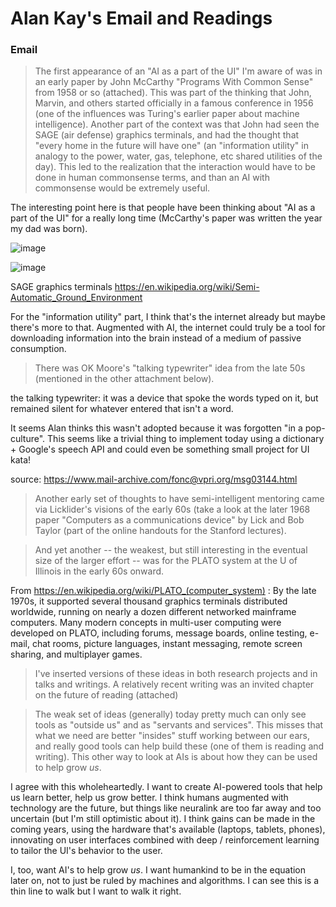 # Alan Kay's Email and Readings

### Email

> The first appearance of an "AI as a part of the UI" I'm aware of was in an early paper by John McCarthy "Programs With Common Sense" from 1958 or so (attached). This was part of the thinking that John, Marvin, and others started officially in a famous conference in 1956 (one of the influences was Turing's earlier paper about machine intelligence). Another part of the context was that John had seen the SAGE (air defense) graphics terminals, and had the thought that "every home in the future will have one" (an "information utility" in analogy to the power, water, gas, telephone, etc shared utilities of the day). This led to the realization that the interaction would have to be done in human commonsense terms, and than an AI with commonsense would be extremely useful.

The interesting point here is that people have been thinking about "AI as a part of the UI" for a really
long time (McCarthy's paper was written the year my dad was born).

![image](https://user-images.githubusercontent.com/3739702/30768937-547f881e-a042-11e7-9064-8614b4e46584.png)

![image](https://user-images.githubusercontent.com/3739702/30768938-57e0e48a-a042-11e7-9b9c-f9640dcc6f00.png)

SAGE graphics terminals https://en.wikipedia.org/wiki/Semi-Automatic_Ground_Environment

For the "information utility" part, I think that's the internet already but maybe there's more to that.
Augmented with AI, the internet could truly be a tool for downloading information into the brain instead
of a medium of passive consumption.

> There was OK Moore's "talking typewriter" idea from the late 50s (mentioned in the other attachment below).

the talking typewriter: it was a device that spoke the words typed on it, but remained silent for whatever entered that isn't a word.

It seems Alan thinks this wasn't adopted because it was forgotten "in a pop-culture". This seems like a 
trivial thing to implement today using a dictionary + Google's speech API and could even be something small project for
UI kata!

source: https://www.mail-archive.com/fonc@vpri.org/msg03144.html

> Another early set of thoughts to have semi-intelligent mentoring came via Licklider's visions of the early 60s (take a look at the later 1968 paper "Computers as a communications device" by Lick and Bob Taylor (part of the online handouts for the Stanford lectures).

> And yet another -- the weakest, but still interesting in the eventual size of the larger effort -- was for the PLATO system at the U of Illinois in the early 60s onward.

From https://en.wikipedia.org/wiki/PLATO_(computer_system) : By the late 1970s, it supported several thousand graphics terminals distributed worldwide, running on nearly a dozen different networked mainframe computers. Many modern concepts in multi-user computing were developed on PLATO, including forums, message boards, online testing, e-mail, chat rooms, picture languages, instant messaging, remote screen sharing, and multiplayer games.

> I've inserted versions of these ideas in both research projects and in talks and writings. A relatively recent writing was an invited chapter on the future of reading (attached)

> The weak set of ideas (generally) today pretty much can only see tools as "outside us" and as "servants and services". This misses that what we need are better "insides" stuff working between our ears, and really good tools can help build these (one of them is reading and writing). This other way to look at AIs is about how they can be used to help grow *us*.

I agree with this wholeheartedly. I want to create AI-powered tools that help us learn better, help us grow better.
I think humans augmented with technology are the future, but things like neuralink are too far away 
and too uncertain (but I'm still optimistic about it). I think gains can be made in the coming years, 
using the hardware that's available (laptops, tablets, phones), innovating on user interfaces combined with
deep / reinforcement learning to tailor the UI's behavior to the user.

I, too, want AI's to help grow *us*. I want humankind to be in the equation later on, not to just be ruled by
machines and algorithms. I can see this is a thin line to walk but I want to walk it right.
